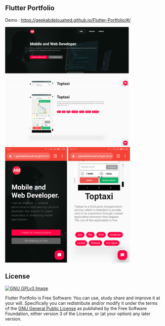 ## Flutter Portfolio

Demo : https://geekabdelouahed.github.io/Flutter-Portfolio/#/

<kbd><img src="screenshot/web1.png" width="400"></kbd>
<kbd><img src="screenshot/web2.png" width="400"></kbd>
<kbd><img src="screenshot/mobile1.png" width="200"></kbd>
<kbd><img src="screenshot/mobile2.png" width="200"></kbd>

## License
[![GNU GPLv3 Image](https://www.gnu.org/graphics/gplv3-127x51.png)](http://www.gnu.org/licenses/gpl-3.0.en.html)  

Flutter Portfolio is Free Software: You can use, study share and improve it at your
will. Specifically you can redistribute and/or modify it under the terms of the
[GNU General Public License](https://www.gnu.org/licenses/gpl.html) as
published by the Free Software Foundation, either version 3 of the License, or
(at your option) any later version.  